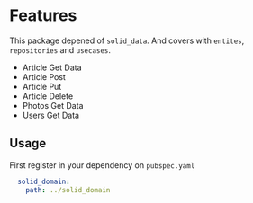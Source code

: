 # Features

This package depened of `solid_data`. And covers with `entites`, `repositories` and `usecases`.

- Article Get Data
- Article Post
- Article Put
- Article Delete
- Photos Get Data
- Users Get Data

## Usage

First register in your dependency on `pubspec.yaml`

```yaml
  solid_domain:
    path: ../solid_domain
```
